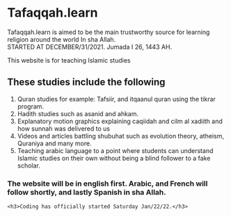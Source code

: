 # Tafaqqah.learn
Tafaqqah.learn is aimed to be the main trustworthy source for learning religion around the world In sha Allah.  
STARTED AT DECEMBER/31/2021.  Jumada I 26, 1443 AH.

This website is for teaching Islamic studies</h1>
    <h2>These studies include the following</h2>
    <ol>
        <li>Quran studies for example: Tafsiir, and itqaanul quran using the tikrar program.</li>
        <li>Hadith studies such as asanid and ahkam.</li>
        <li>Explanatory motion graphics explaining caqiidah and cilm al xadiith and how sunnah was delivered to us</li>
        <li>Videos and articles battling shubuhat such as evolution theory, atheism, Quraniya and many more.</li>
        <li>Teaching arabic language to a point where students can understand Islamic studies on their own without being a blind follower to a fake scholar.</li>
    </ol>
    <h3>The website will be in english first. Arabic, and French will follow shortly, and lastly Spanish in sha Allah.</h3>

    <h3>Coding has officially started Saturday Jan/22/22.</h3>
